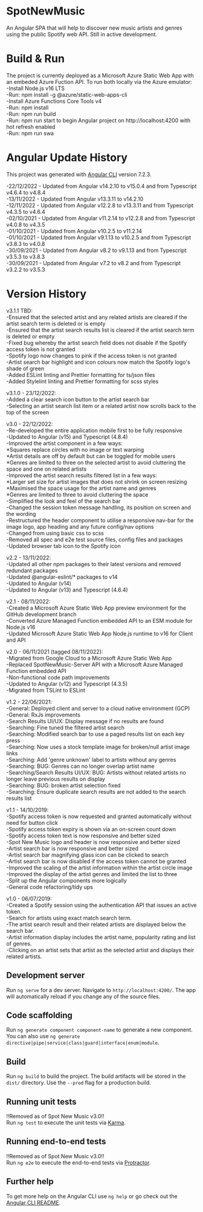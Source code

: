 # SpotNewMusic

An Angular SPA that will help to discover new music artists and genres using the public Spotify web API. Still in active development.

# Build & Run

The project is currently deployed as a Microsoft Azure Static Web App with an embeded Azure Fuction API. To run both locally via the Azure emulator:  
-Install Node.js v16 LTS  
-Run: npm install -g @azure/static-web-apps-cli  
-Install Azure Functions Core Tools v4  
-Run: npm install  
-Run: npm run build  
-Run: npm run start to begin Angular project on http://localhost:4200 with hot refresh enabled  
-Run: npm run swa

# Angular Update History

This project was generated with [Angular CLI](https://github.com/angular/angular-cli) version 7.2.3.

-22/12/2022 - Updated from Angular v14.2.10 to v15.0.4 and from Typescript v4.6.4 to v4.8.4  
-13/11/2022 - Updated from Angular v13.3.11 to v14.2.10  
-12/11/2022 - Updated from Angular v12.2.8 to v13.3.11 and from Typescript v4.3.5 to v4.6.4  
-02/10/2021 - Updated from Angular v11.2.14 to v12.2.8 and from Typescript v4.0.8 to v4.3.5  
-01/10/2021 - Updated from Angular v10.2.5 to v11.2.14  
-01/10/2021 - Updated from Angular v9.1.13 to v10.2.5 and from Typescript v3.8.3 to v4.0.8  
-30/09/2021 - Updated from Angular v8.2 to v9.1.13 and from Typescript v3.5.3 to v3.8.3  
-30/09/2021 - Updated from Angular v7.2 to v8.2 and from Typescript v3.2.2 to v3.5.3

# Version History

v3.1.1 TBD:  
-Ensured that the selected artist and any related artists are cleared if the artist search term is deleted or is empty  
-Ensured that the artist search results list is cleared if the artist search term is deleted or empty  
-Fixed bug whereby the artist search field does not disable if the Spotify access token is not granted  
-Spotify logo now changes to pink if the access token is not granted  
-Artist search bar highlight and icon colours now match the Spotify logo's shade of green  
-Added ESLint linting and Prettier formatting for ts/json files  
-Added Stylelint linting and Prettier formatting for scss styles

v3.1.0 - 23/12/2022:  
-Added a clear search icon button to the artist search bar  
-Selecting an artist search list item or a related artist now scrolls back to the top of the screen

v3.0 - 22/12/2022:  
-Re-developed the entire application mobile first to be fully responsive  
-Updated to Angular (v15) and Typescript (4.8.4)  
-Improved the artist component in a few ways:  
 *Squares replace circles with no image or text warping  
 *Artist details are off by default but can be toggled for mobile users  
 *Genres are limited to three on the selected artist to avoid cluttering the space and one on related artists  
-Improved the artist search results filtered list in a few ways:  
 *Larger set size for artist images that does not shrink on screen resizing  
 *Maximised the space usage for the artist name and genres  
 *Genres are limited to three to avoid cluttering the space  
-Simplified the look and feel of the search bar  
-Changed the session token message handling, its position on screen and the wording  
-Restructured the header component to utilise a responsive nav-bar for the image logo, app heading and any future config/nav options  
-Changed from using basic css to scss  
-Removed all spec and e2e test source files, config files and packages  
-Updated browser tab icon to the Spotify icon

v2.2 - 13/11/2022:  
-Updated all other npm packages to their latest versions and removed redundant packages  
-Updated @angular-eslint/\* packages to v14  
-Updated to Angular (v14)  
-Updated to Angular (v13) and Typescript (4.6.4)

v2.1 - 08/11/2022:  
-Created a Microsoft Azure Static Web App preview environment for the GitHub development branch  
-Converted Azure Managed Function embedded API to an ESM module for Node.js v16  
-Updated Microsoft Azure Static Web App Node.js runtime to v16 for Client and API

v2.0 - 06/11/2021 (tagged 08/11/2022):  
-Migrated from Google Cloud to a Microsoft Azure Static Web App  
-Replaced SpotNewMusic-Server API with a Microsoft Azure Managed Function embedded API  
-Non-functional code path improvements  
-Updated to Angular (v12) and Typescript (4.3.5)  
-Migrated from TSLint to ESLint

v1.2 - 22/06/2021:  
-General: Deployed client and server to a cloud native environment (GCP)  
-General: RxJs improvements  
-Search Results UI/UX: Display message if no results are found  
-Searching: Fine tuned the filtered artist search  
-Searching: Modified search bar to use a paged results list on each key press  
-Searching: Now uses a stock template image for broken/null artist image links  
-Searching: Add 'genre unknown' label to artists without any genres  
-Searching: BUG: Genres can no longer overlap artist name  
-Searching/Search Results UI/UX: BUG: Artists without related artists no longer leave previous results on display  
-Searching: BUG: broken artist selection fixed  
-Searching: Ensure duplicate search results are not added to the search results list

v1.1 - 14/10/2019:  
-Spotify access token is now requested and granted automatically without need for button click  
-Spotify access token expiry is shown via an on-screen count down  
-Spotify access token text is now responsive and better sized  
-Spot New Music logo and header is now responsive and better sized  
-Artist search bar is now responsive and better sized  
-Artist search bar magnifying glass icon can be clicked to search  
-Artist search bar is now disabled if the access token cannot be granted  
-Improved the scaling of the artist information within the artist circle image  
-Improved the display of the artist genres and limited the list to three  
-Split up the Angular components more logically  
-General code refactoring/tidy ups

v1.0 - 06/07/2019:  
-Created a Spotify session using the authentication API that issues an active token.  
-Search for artists using exact match search term.  
-The artist search result and their related artists are displayed below the search bar.  
-Artist information display includes the artist name, popularity rating and list of genres.  
-Clicking on an artist sets that artist as the selected artist and displays their related artists.

## Development server

Run `ng serve` for a dev server. Navigate to `http://localhost:4200/`. The app will automatically reload if you change any of the source files.

## Code scaffolding

Run `ng generate component component-name` to generate a new component. You can also use `ng generate directive|pipe|service|class|guard|interface|enum|module`.

## Build

Run `ng build` to build the project. The build artifacts will be stored in the `dist/` directory. Use the `--prod` flag for a production build.

## Running unit tests

!!Removed as of Spot New Music v3.0!!  
Run `ng test` to execute the unit tests via [Karma](https://karma-runner.github.io).

## Running end-to-end tests

!!Removed as of Spot New Music v3.0!!  
Run `ng e2e` to execute the end-to-end tests via [Protractor](http://www.protractortest.org/).

## Further help

To get more help on the Angular CLI use `ng help` or go check out the [Angular CLI README](https://github.com/angular/angular-cli/blob/master/README.md).
